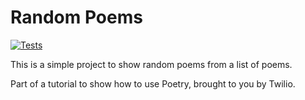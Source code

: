 # Random Poems

[![Tests](https://github.com/anapaulagomes/random-poems/actions/workflows/tests.yml/badge.svg)](https://github.com/anapaulagomes/random-poems/actions/workflows/tests.yml)

This is a simple project to show random poems from a list of poems.

Part of a tutorial to show how to use Poetry, brought to you by Twilio.
